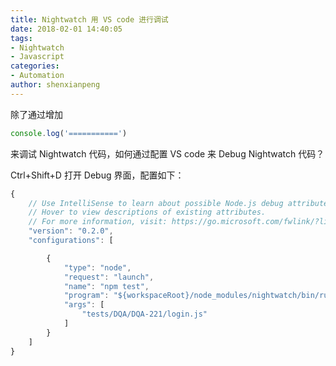```yaml
---
title: Nightwatch 用 VS code 进行调试 
date: 2018-02-01 14:40:05
tags:
- Nightwatch
- Javascript
categories: 
- Automation
author: shenxianpeng
---
```


除了通过增加

```javascript
console.log('===========')
```

来调试 Nightwatch 代码，如何通过配置 VS code 来 Debug Nightwatch 代码？

Ctrl+Shift+D 打开 Debug 界面，配置如下：

```javascript
{
    // Use IntelliSense to learn about possible Node.js debug attributes.
    // Hover to view descriptions of existing attributes.
    // For more information, visit: https://go.microsoft.com/fwlink/?linkid=830387
    "version": "0.2.0",
    "configurations": [

        {
            "type": "node",
            "request": "launch",
            "name": "npm test",
            "program": "${workspaceRoot}/node_modules/nightwatch/bin/runner.js",
            "args": [
                "tests/DQA/DQA-221/login.js"
            ]
        }
    ]
}
```
